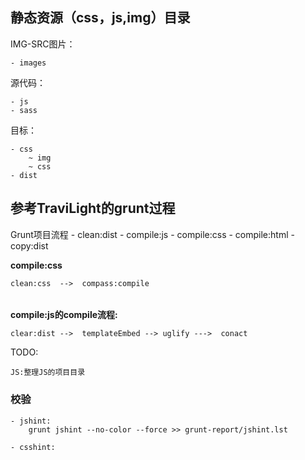 

## 静态资源（css，js,img）目录


IMG-SRC图片：
	
	- images
	
源代码：

	- js
	- sass

目标：

	- css
		~ img
		~ css
	- dist


## 参考TraviLight的grunt过程

Grunt项目流程
	- clean:dist
	- compile:js
	- compile:css
	- compile:html
	- copy:dist

**compile:css**

	clean:css  -->  compass:compile

######
	
**compile:js的compile流程:**

	clear:dist -->  templateEmbed --> uglify --->  conact
	
TODO:

	JS:整理JS的项目目录



	
 



### 校验
	
	- jshint: 
		grunt jshint --no-color --force >> grunt-report/jshint.lst
 	
	- csshint:
 	

